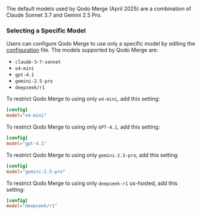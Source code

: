 
The default models used by Qodo Merge (April 2025) are a combination of Claude Sonnet 3.7 and Gemini 2.5 Pro.

### Selecting a Specific Model

Users can configure Qodo Merge to use only a specific model by editing the [configuration](https://qodo-merge-docs.qodo.ai/usage-guide/configuration_options/) file.
The models supported by Qodo Merge are:

- `claude-3-7-sonnet`
- `o4-mini`
- `gpt-4.1`
- `gemini-2.5-pro`
- `deepseek/r1`

To restrict Qodo Merge to using only `o4-mini`, add this setting:

```toml
[config]
model="o4-mini"
```

To restrict Qodo Merge to using only `GPT-4.1`, add this setting:

```toml
[config]
model="gpt-4.1"
```

To restrict Qodo Merge to using only `gemini-2.5-pro`, add this setting:

```toml
[config]
model="gemini-2.5-pro"
```


To restrict Qodo Merge to using only `deepseek-r1` us-hosted, add this setting:

```toml
[config]
model="deepseek/r1"
```
